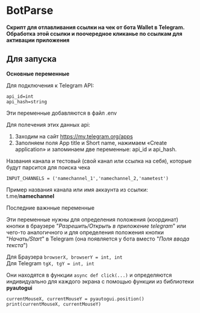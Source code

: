# BotParse

**Скрипт для отлавливания ссылки на чек от бота Wallet в Telegram.**  
**Обработка этой ссылки и поочередное кликанье по ссылкам для активации приложения**

## Для запуска

**Основные переменные**

Для подключения к Telegram API:
```
api_id=int  
api_hash=string
```
Эти переменные добавляются в файл .env

Для полечения этих данных api:

1. Заходим на сайт https://my.telegram.org/apps
2. Заполняем поля App title и Short name, нажимаем «Create application» и запоминаем две переменные: api_id и api_hash.


Названия канала и тестовый (свой канал или ссылка на себя), которые будут парсится для поиска чека
```
INPUT_CHANNELS = ('namechannel_1','namechannel_2,'nametest')
```

Пример названия канала или имя аккаунта из ссылки: t.me/**namechannel**

Последние важнные переменные

Эти переменные нужны для определения положения (координат) кнопки в браузере "*Разрешить/Открыть в приложение telegram*" или чего-то аналогичного и для определения положения кнопки "*Начать/Start*" в Telegram (она появляется у бота вместо "*Поля ввода текста*")

Для Браузера `browserX, browserY = int, int`  
Для Telegram `tgX, tgY = int, int`

Они находятся в функции `async def click(...)` и определяются индивидуально для каждого экрана с помощью функции из библиотеки **pyautogui**
```
currentMouseX, currentMouseY = pyautogui.position()
print(currentMouseX, currentMouseY)
```
